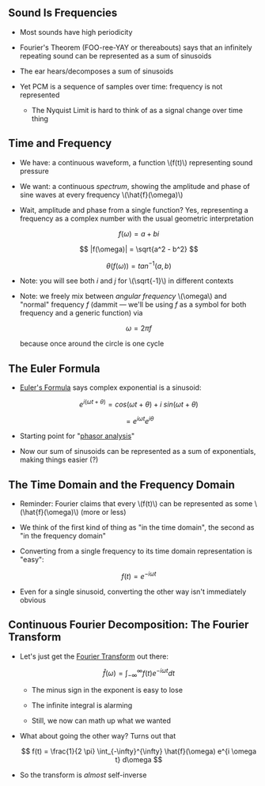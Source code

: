 ## Sound Is Frequencies

* Most sounds have high periodicity

* Fourier's Theorem (FOO-ree-YAY or thereabouts) says that
  an infinitely repeating sound can be represented as a sum
  of sinusoids

* The ear hears/decomposes a sum of sinusoids

* Yet PCM is a sequence of samples over time: frequency is
  not represented

    * The Nyquist Limit is hard to think of as a signal change
      over time thing

## Time and Frequency

* We have: a continuous waveform, a function \\(f(t)\\)
  representing sound pressure

* We want: a continuous *spectrum*, showing the amplitude
  and phase of sine waves at every frequency \\(\hat{f}(\omega)\\)

* Wait, amplitude and phase from a single function? Yes,
  representing a frequency as a complex number with the usual
  geometric interpretation

  $$ f(\omega) = a + b i $$

  $$ |f(\omega)| = \sqrt{a^2 - b^2} $$

  $$ \theta(f(\omega)) = tan^{-1}(a, b) $$

* Note: you will see both *i* and *j* for \\(\sqrt{-1}\\) in
  different contexts

* Note: we freely mix between *angular frequency*
  \\(\omega\\) and "normal" frequency *f* (dammit — we'll be
  using *f* as a symbol for both frequency and a generic
  function) via

  $$ \omega = 2 \pi f $$

  because once around the circle is one cycle

## The Euler Formula

* [Euler's Formula](https://en.wikipedia.org/wiki/Euler%27s_formula) says complex exponential is a sinusoid:

  $$ e^{i (\omega t + \theta)} = cos(\omega t + \theta) + i~sin(\omega t + \theta) $$

  $$ = e^{i \omega t} e^{i \theta} $$

* Starting point for "[phasor analysis](https://en.wikibooks.org/wiki/Electronics/Phasors)"

* Now our sum of sinusoids can be represented as a sum of
  exponentials, making things easier (?)

## The Time Domain and the Frequency Domain

* Reminder: Fourier claims that every \\(f(t)\\) can be
  represented as some \\(\hat{f}(\omega)\\) (more or less)

* We think of the first kind of thing as "in the time
  domain", the second as "in the frequency domain"

* Converting from a single frequency to its time domain
  representation is "easy":

  $$ f(t) = e^{-i \omega t} $$

* Even for a single sinusoid, converting the other way isn't
  immediately obvious

## Continuous Fourier Decomposition: The Fourier Transform

* Let's just get the [Fourier Transform](https://en.wikipedia.org/wiki/Fourier_transform) out there:

  $$ \hat{f}(\omega) = \int_{-\infty}^{\infty} f(t) e^{-i \omega t} dt $$

    * The minus sign in the exponent is easy to lose

    * The infinite integral is alarming

    * Still, we now can math up what we wanted

* What about going the other way? Turns out that

  $$ f(t) = \frac{1}{2 \pi} \int_{-\infty}^{\infty} \hat{f}(\omega) e^{i \omega t} d\omega $$

* So the transform is *almost* self-inverse

